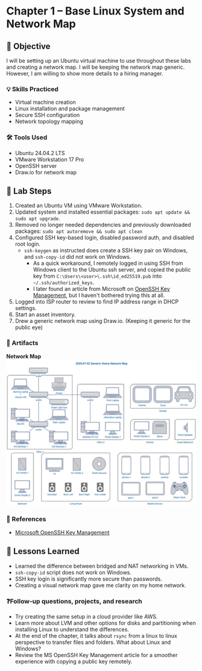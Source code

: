 
# Chapter 1 – Base Linux System and Network Map

## 🎯 Objective
I will be setting up an Ubuntu virtual machine to use throughout these labs and creating a network map. I will be keeping the network map generic. However, I am willing to show more details to a hiring manager.


### 💡 Skills Practiced
- Virtual machine creation
- Linux installation and package management
- Secure SSH configuration
- Network topology mapping


### 🛠️ Tools Used
- Ubuntu 24.04.2 LTS
- VMware Workstation 17 Pro
- OpenSSH server
- Draw.io for network map


## 🧪 Lab Steps
1. Created an Ubuntu VM using VMware Workstation.
2. Updated system and installed essential packages: `sudo apt update && sudo apt upgrade`.
3. Removed no longer needed dependencies and previously downloaded packages: `sudo apt autoremove && sudo apt clean`
4. Configured SSH key-based login, disabled password auth, and disabled root login.
   - `ssh-keygen` as instructed does create a SSH key pair on Windows, and `ssh-copy-id` did not work on Windows.
      - As a quick workaround, I remotely logged in using SSH from Windows client to the Ubuntu ssh server, and copied the public key from `C:\Users\<user>\.ssh\id_ed25519.pub` into `~/.ssh/authorized_keys`.
      - I later found an article from Microsoft on [OpenSSH Key Management](https://learn.microsoft.com/en-us/windows-server/administration/openssh/openssh_keymanagement), but I haven't bothered trying this at all.
5. Logged into ISP router to review to find IP address range in DHCP settings.
6. Start an asset inventory.
7. Drew a generic network map using Draw.io. (Keeping it generic for the public eye)


### 📸 Artifacts
**Network Map**
![Network Map](../01-linux-and-network-map/generic-home-network-map.jpg)


### 🔗 References
- [Microsoft OpenSSH Key Management](https://learn.microsoft.com/en-us/windows-server/administration/openssh/openssh_keymanagement)


## 📘 Lessons Learned
- Learned the difference between bridged and NAT networking in VMs.
- `ssh-copy-id` script does not work on Windows.
- SSH key login is significantly more secure than passwords.
- Creating a visual network map gave me clarity on my home network.


### ❓Follow-up questions, projects, and research
- Try creating the same setup in a cloud provider like AWS.
- Learn more about LVM and other options for disks and partitioning when installing Linux to understand the differences.
- At the end of the chapter, it talks about `rsync` from a linux to linux perspective to transfer files and folders. What about Linux and Windows?
- Review the MS OpenSSH Key Management article for a smoother experience with copying a public key remotely.
